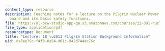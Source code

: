 ```yaml
---
content_type: resource
description: Teaching notes for a lecture on the Pilgrim Nuclear Power Station control
  board and its basic safety functions.
file: https://ol-ocw-studio-app-qa.s3.amazonaws.com/courses/22-091-nuclear-reactor-safety-spring-2008/da7ee79cf4f30a54061c942d744ac76c_MIT22_091S08_lec18note.pdf
file_type: application/pdf
resourcetype: Document
title: "Lecture: 18 \u2013 Pilgrim Station Background Information"
uid: da7ee79c-f4f3-0a54-061c-942d744ac76c
---
```

